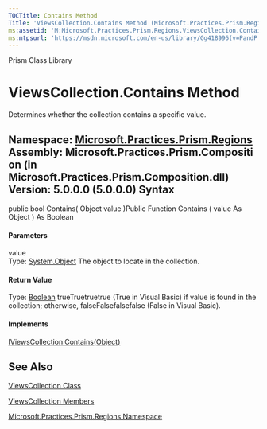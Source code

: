 ```yaml
---
TOCTitle: Contains Method
Title: 'ViewsCollection.Contains Method (Microsoft.Practices.Prism.Regions)'
ms:assetid: 'M:Microsoft.Practices.Prism.Regions.ViewsCollection.Contains(System.Object)'
ms:mtpsurl: 'https://msdn.microsoft.com/en-us/library/Gg418996(v=PandP.50)'
---
```


Prism Class Library

ViewsCollection.Contains Method
===================================

Determines whether the collection contains a specific value.

**Namespace:** [Microsoft.Practices.Prism.Regions](https://msdn.microsoft.com/n:microsoft.practices.prism.regions)
**Assembly:** Microsoft.Practices.Prism.Composition (in Microsoft.Practices.Prism.Composition.dll) Version: 5.0.0.0 (5.0.0.0)
Syntax
------

<span id="syntaxToggle"></span>public bool Contains( Object value )Public Function Contains ( value As Object ) As Boolean
#### Parameters

value  
Type: [System.Object](http://msdn2.microsoft.com/en-us/library/e5kfa45b)
The object to locate in the collection.

#### Return Value

Type: [Boolean](http://msdn2.microsoft.com/en-us/library/a28wyd50)
trueTruetruetrue (True in Visual Basic) if value is found in the collection; otherwise, falseFalsefalsefalse (False in Visual Basic).
#### Implements

[IViewsCollection.Contains(Object)](https://msdn.microsoft.com/m:microsoft.practices.prism.regions.iviewscollection.contains(system.object))

See Also
--------


[ViewsCollection Class](https://msdn.microsoft.com/t:microsoft.practices.prism.regions.viewscollection)

[ViewsCollection Members](https://msdn.microsoft.com/allmembers.t:microsoft.practices.prism.regions.viewscollection)

[Microsoft.Practices.Prism.Regions Namespace](https://msdn.microsoft.com/n:microsoft.practices.prism.regions)
